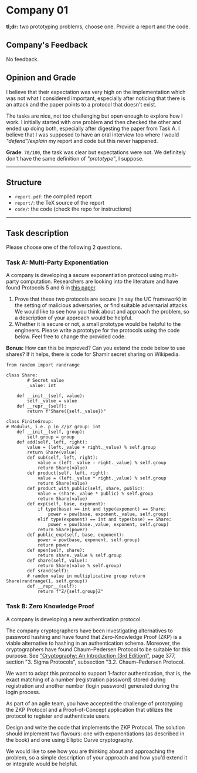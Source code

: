 # Company 01

**tl;dr:** two prototyping problems, choose one. Provide a report and the code.


## Company's Feedback

No feedback.


## Opinion and Grade

I believe that their expectation was very high on the implementation which was not what I
considered important, especially after noticing that there is an attack and the paper points to
a protocol that doesn't exist.

The tasks are nice, not too challenging but open enough to explore how I work.
I initially started with one problem and then checked the other and ended up doing both,
especially after digesting the paper from Task A.
I believe that I was supposed to have an oral interview too where I would *"defend"/explain* my
report and code but this never happened.


**Grade**: `70/100`, the task was clear but expectations were not.
	We definitely don't have the same definition of *"prototype"*, I suppose.


---

## Structure

+ `report.pdf`: the compiled report
+ `report/`: the TeX source of the report
+ `code/`: the code (check the repo for instructions)

---


## Task description

Please choose one of the following 2 questions.

### Task A: Multi-Party Exponentiation
A company is developing a secure exponentiation protocol using multi-party computation.
Researchers are looking into the literature and have found Protocols 5 and 6 in
[this paper](https://eprint.iacr.org/2019/334.pdf).

1. Prove that these two protocols are secure (in say the UC framework) in the setting
	of malicious adversaries, or find suitable adversarial attacks. We would like to see how
	you think about and approach the problem, so a description of your approach would be helpful.
2. Whether it is secure or not, a small prototype would be helpful to the engineers.
	Please write a prototype for the protocols using the code below.
	Feel free to change the provided code.

**Bonus:** How can this be improved?
	Can you extend the code below to use shares?
	If it helps, there is code for Shamir secret sharing on Wikipedia.

```
from random import randrange

class Share:
		# Secret value
		_value: int
		
    def __init__(self, value):
        self._value = value
    def __repr__(self):
        return f"Share({self._value})"
        
class FiniteGroup:
# Modulus, i.e. p in Z/pZ group: int
    def __init__(self, group):
        self.group = group
    def add(self, left, right):
        value = (left._value + right._value) % self.group
        return Share(value)
		def sub(self, left, right):
		    value = (left._value - right._value) % self.group
		    return Share(value)
		def product(self, left, right):
		    value = (left._value * right._value) % self.group
		    return Share(value)
		def product_with_public(self, share, public):
		    value = (share._value * public) % self.group
		    return Share(value)
		def exp(self, base, exponent):
		    if type(base) == int and type(exponent) == Share:
		        power = pow(base, exponent._value, self.group)
		    elif type(exponent) == int and type(base) == Share:
		        power = pow(base._value, exponent, self.group)
		    return Share(power)
		def public_exp(self, base, exponent):
		    power = pow(base, exponent, self.group)
		    return power
		def open(self, share):
		    return share._value % self.group
		def share(self, value):
		    return Share(value % self.group)
		def srand(self):
		# random value in multiplicative group return Share(randrange(1, self.group))
		def __repr__(self):
		    return f"Z/{self.group}Z"
```


### Task B: Zero Knowledge Proof
A company is developing a new authentication protocol.

The company cryptographers have been investigating alternatives to password hashing and have
found that Zero-Knowledge Proof (ZKP) is a viable alternative to hashing in an authentication schema.
Moreover, the cryptographers have found Chaum–Pedersen Protocol to be suitable for this purpose.
See ["Cryptography: An Introduction (3rd Edition)"](https://www.cs.umd.edu/~waa/414-F11/IntroToCrypto.pdf), page 377, section "3. Sigma Protocols", subsection "3.2. Chaum–Pedersen Protocol.

We want to adapt this protocol to support 1-factor authentication, that is, the exact matching of
a number (registration password) stored during registration and another number (login password)
generated during the login process.

As part of an agile team, you have accepted the challenge of prototyping the ZKP Protocol and a 
Proof-of-Concept application that utilizes the protocol to register and authenticate users.

Design and write the code that implements the ZKP Protocol.
The solution should implement two flavours: one with exponentiations (as described in the book) and
one using Elliptic Curve cryptography.

We would like to see how you are thinking about and approaching the problem, so a simple description
of your approach and how you’d extend it or integrate would be helpful.